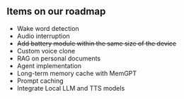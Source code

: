 ## Items on our roadmap

-   Wake word detection
-   Audio interruption
-   ~~Add battery module within the same size of the device~~
-   Custom voice clone
-   RAG on personal documents
-   Agent implementation
-   Long-term memory cache with MemGPT
-   Prompt caching
-   Integrate Local LLM and TTS models
